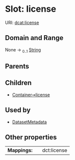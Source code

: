 
# Slot: license




URI: [dcat:license](http://www.w3.org/ns/dcat#license)


## Domain and Range

None &#8594;  <sub>0..1</sub> [String](types/String.md)

## Parents


## Children

 *  [Container➞license](Container_license.md)

## Used by

 * [DatasetMetadata](DatasetMetadata.md)

## Other properties

|  |  |  |
| --- | --- | --- |
| **Mappings:** | | dct:license |

